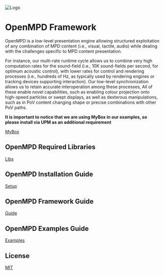 ![Logo](https://github.com/RobertoMontano/OpenMPD/blob/main/Docs/OpenMPD_Logo.png)
# OpenMPD Framework

OpenMPD is a low-level presentation engine allowing structured exploitation of any combination of MPD content (i.e., visual, tactile, audio) while dealing with the challenges specific to MPD content presentation.

For instance, our multi-rate runtime cycle allows us to combine very high computation rates for the sound-field (i.e., 10K sound-fields per second, for optimum acoustic control), with lower rates for control and rendering processes (i.e., hundreds of Hz, as typically used by rendering engines or tracking devices supporting interaction). Our low-level synchronization allows us to retain accurate interoperation among these processes, All of these enable novel capabilities, such as enabling colour projection onto high-speed particles or swept displays, as well as dexterous manipulations, such as in PoV content changing shape or precise combinations with other PoV paths.  

**It is important to notice that we are using MyBox in our examples, so please install via UPM as an additional requirement**

[MyBox](https://github.com/Deadcows/MyBox)

## OpenMPD Required Libraries
[Libs](https://github.com/RobertoMontano/OpenMPD_Libs)

## OpenMPD Installation Guide
[Setup](https://github.com/RobertoMontano/OpenMPD/blob/main/Docs/OpenMPD_FrameworkSetup.pdf)

## OpenMPD Framework Guide
[Guide](https://github.com/RobertoMontano/OpenMPD/blob/main/Docs/OpenMPD%20Tutorials_Guide.pdf)

## OpenMPD Examples Guide
[Examples](https://github.com/RobertoMontano/OpenMPD/blob/main/Docs/OpenMPD%20Tutorials_Examples.pdf)

## License
[MIT](https://choosealicense.com/licenses/mit/)
